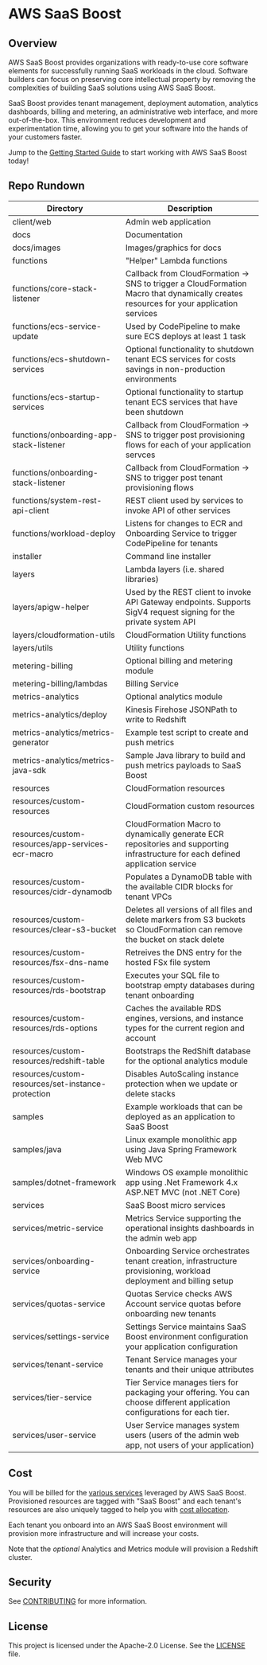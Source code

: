 # AWS SaaS Boost

## Overview
AWS SaaS Boost provides organizations with ready-to-use core software elements for successfully running SaaS workloads in the cloud.  Software builders can focus on preserving core intellectual property by removing the complexities of building SaaS solutions using AWS SaaS Boost.

SaaS Boost provides tenant management, deployment automation, analytics dashboards, billing and metering, an administrative web interface, and more out-of-the-box. This environment reduces development and experimentation time, allowing you to get your software into the hands of your customers faster.

Jump to the [Getting Started Guide](./docs/getting-started.md) to start working with AWS SaaS Boost today!

## Repo Rundown

| Directory | Description |
| --- | --- |
| client/web | Admin web application |
| docs | Documentation |
| docs/images | Images/graphics for docs |
| functions | "Helper" Lambda functions |
| functions/core-stack-listener | Callback from CloudFormation -> SNS to trigger a CloudFormation Macro that dynamically creates resources for your application services  |
| functions/ecs-service-update | Used by CodePipeline to make sure ECS deploys at least 1 task |
| functions/ecs-shutdown-services | Optional functionality to shutdown tenant ECS services for costs savings in non-production environments |
| functions/ecs-startup-services | Optional functionality to startup tenant ECS services that have been shutdown |
| functions/onboarding-app-stack-listener | Callback from CloudFormation -> SNS to trigger post provisioning flows for each of your application servces |
| functions/onboarding-stack-listener | Callback from CloudFormation -> SNS to trigger post tenant provisioning flows |
| functions/system-rest-api-client | REST client used by services to invoke API of other services |
| functions/workload-deploy | Listens for changes to ECR and Onboarding Service to trigger CodePipeline for tenants |
| installer | Command line installer |
| layers | Lambda layers (i.e. shared libraries) |
| layers/apigw-helper | Used by the REST client to invoke API Gateway endpoints. Supports SigV4 request signing for the private system API |
| layers/cloudformation-utils | CloudFormation Utility functions |
| layers/utils | Utility functions |
| metering-billing | Optional billing and metering module |
| metering-billing/lambdas | Billing Service |
| metrics-analytics | Optional analytics module |
| metrics-analytics/deploy | Kinesis Firehose JSONPath to write to Redshift |
| metrics-analytics/metrics-generator | Example test script to create and push metrics |
| metrics-analytics/metrics-java-sdk | Sample Java library to build and push metrics payloads to SaaS Boost |
| resources | CloudFormation resources |
| resources/custom-resources | CloudFormation custom resources |
| resources/custom-resources/app-services-ecr-macro | CloudFormation Macro to dynamically generate ECR repositories and supporting infrastructure for each defined application service |
| resources/custom-resources/cidr-dynamodb | Populates a DynamoDB table with the available CIDR blocks for tenant VPCs |
| resources/custom-resources/clear-s3-bucket | Deletes all versions of all files and delete markers from S3 buckets so CloudFormation can remove the bucket on stack delete |
| resources/custom-resources/fsx-dns-name | Retreives the DNS entry for the hosted FSx file system |
| resources/custom-resources/rds-bootstrap | Executes your SQL file to bootstrap empty databases during tenant onboarding |
| resources/custom-resources/rds-options | Caches the available RDS engines, versions, and instance types for the current region and account |
| resources/custom-resources/redshift-table | Bootstraps the RedShift database for the optional analytics module |
| resources/custom-resources/set-instance-protection | Disables AutoScaling instance protection when we update or delete stacks |
| samples | Example workloads that can be deployed as an application to SaaS Boost |
| samples/java | Linux example monolithic app using Java Spring Framework Web MVC |
| samples/dotnet-framework | Windows OS example monolithic app using .Net Framework 4.x ASP.NET MVC (not .NET Core) 
| services | SaaS Boost micro services |
| services/metric-service | Metrics Service supporting the operational insights dashboards in the admin web app |
| services/onboarding-service | Onboarding Service orchestrates tenant creation, infrastructure provisioning, workload deployment and billing setup |
| services/quotas-service | Quotas Service checks AWS Account service quotas before onboarding new tenants |
| services/settings-service | Settings Service maintains SaaS Boost environment configuration your application configuration |
| services/tenant-service | Tenant Service manages your tenants and their unique attributes |
| services/tier-service | Tier Service manages tiers for packaging your offering. You can choose different application configurations for each tier. |
| services/user-service | User Service manages system users (users of the admin web app, not users of your application) |

## Cost
You will be billed for the [various services](docs/services.md) leveraged by AWS SaaS Boost. Provisioned resources are tagged with "SaaS Boost" and each tenant's resources are also uniquely tagged to help you with [cost allocation](https://docs.aws.amazon.com/awsaccountbilling/latest/aboutv2/cost-alloc-tags.html).

Each tenant you onboard into an AWS SaaS Boost environment will provision more infrastructure and will increase your costs.

Note that the _optional_ Analytics and Metrics module will provision a Redshift cluster.

## Security

See [CONTRIBUTING](CONTRIBUTING.md#security-issue-notifications) for more information.

## License

This project is licensed under the Apache-2.0 License. See the [LICENSE](LICENSE) file.